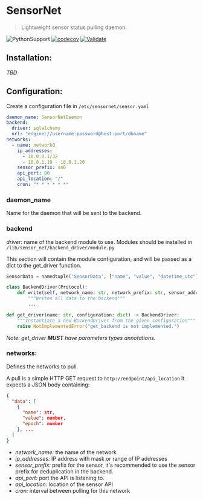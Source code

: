 # SensorNet
> Lightweight sensor status pulling daemon.

![PythonSupport](https://img.shields.io/static/v1?label=Python&message=3.10&color=blue&style=flat&logo=python)
[![codecov](https://codecov.io/gh/HanaPoulpe/SensorNet/branch/master/graph/badge.svg?token=9B5E336IZW)](https://codecov.io/gh/HanaPoulpe/SensorNet)
[![Validate](https://github.com/HanaPoulpe/SensorNet/actions/workflows/validate.yml/badge.svg)](https://github.com/HanaPoulpe/SensorNet/actions/workflows/validate.yml)

## Installation:

*TBD*

## Configuration:

Create a configuration file in ```/etc/sensornet/sensor.yaml```

```yaml
daemon_name: SensorNetDaemon
backend:
  driver: sqlalchemy
  url: "engine://username:password@host:port/dbname"
networks:
  - name: network0
    ip_addresses:
      - 10.0.0.1/32
      - 10.0.1.10 - 10.0.1.20
    sensor_prefix: sn0
    api_port: 80
    api_location: "/"
    cron: "* * * * * *"
```

### daemon_name
Name for the daemon that will be sent to the backend.

### backend
*driver:* name of the backend module to use. Modules should be installed in ```/lib/sensor_net/backend_driver/module.py```

This section will contain the module configuration, and will be passed as a dict to the get_driver function.

```python
SensorData = namedtuple('SensorData', ["name", "value", "datetime_utc"])

class BackendDriver(Protocol):
    def write(self, network_name: str, network_prefix: str, sensor_address: str, data: list[SensorData]):
        """Writes all data to the backend"""
        ...

def get_driver(name: str, configuration: dict) -> BackendDriver:
    """Instantiate a new BackendDriver from the given configuration"""
    raise NotImplementedError("get_backend is not implemented.")

```

*Note: get_driver **MUST** have parameters types annotations.*

### networks:
Defines the networks to pull.

A pull is a simple HTTP GET request to ```http://endpoint/api_location```
It expects a JSON body containing:

```json
{
  "data": [
    {
      "name": str,
      "value": number,
      "epoch": number
    }, ...
  ]
}
```

- *network_name:* the name of the network
- *ip_addresses:* IP address with mask or range of IP addresses
- *sensor_prefix:* prefix for the sensor, it's recommended to use the sensor prefix for deduplication in the backend.
- *api_port:* port the API is listening to.
- *api_location:* location of the sensor API
- *cron:* interval between polling for this network
